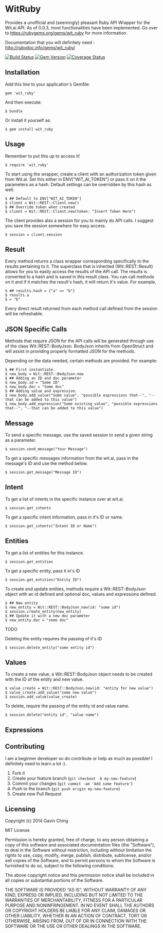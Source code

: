 

# WitRuby

Provides a unofficial and (seemingly) pleasant Ruby API Wrapper for the Wit.ai API. As of 0.0.3, most functionalities have been implemented. Go over to https://rubygems.org/gems/wit_ruby for more information.

Documentation that you will definitely need : http://rubydoc.info/gems/wit_ruby/

[![Build Status](https://travis-ci.org/gching/wit_ruby.svg?branch=master)](https://travis-ci.org/gching/wit_ruby)
[![Gem Version](https://badge.fury.io/rb/wit_ruby.png)](http://badge.fury.io/rb/wit_ruby)
[![Coverage Status](https://coveralls.io/repos/gching/wit_ruby/badge.png?branch=master)](https://coveralls.io/r/gching/wit_ruby?branch=master)

## Installation

Add this line to your application's Gemfile:

    gem 'wit_ruby'

And then execute:

    $ bundle

Or install it yourself as:

    $ gem install wit_ruby

## Usage

Remember to put this up to access it!

    $ require 'wit_ruby'

To start using the wrapper, create a client with an authorization token given from Wit.ai. Set this either in ENV["WIT_AI_TOKEN"] or pass it on it the parameters as a hash. Default settings can be overridden by this hash as well.

    $ ## Default to ENV["WIT_AI_TOKEN"]
    $ client = Wit::REST::Client.new()
    $ ## Override token when created
    $ client = Wit::REST::Client.new(token: "Insert Token Here")

The client provides also a session for you to mainly do API calls. I suggest you save the session somewhere for easy access.

    $ session = client.session

## Result

Every method returns a class wrapper corresponding specifically to the results pertaining to it. The superclass that is inherited (Wit::REST::Result) allows for you to easily access the results of the API call. The results is converted to a hash and is saved in this result class.
You can call methods on it and if it matches the result's hash, it will return it's value. For example,

    $ ## results.hash = {"a" => "b"}
    $ results.a
    $ = "b"

Every direct result returned from each method call defined from the session will be refreshable.

## JSON Specific Calls

Methods that require JSON for the API calls will be generated through use of the class Wit::REST::BodyJson.
BodyJson inherits from OpenStruct and will assist in providing properly formatted JSON for the methods.

Depending on the data needed, certain methods are provided. For example:

    $ ## First instantiate.
    $ new_body = Wit::REST::BodyJson.new
    $ ## Adding an ID and doc parameter
    $ new_body.id = "Some ID"
    $ new_body.doc = "Some doc"
    $ ## Adding value and expression.
    $ new_body.add_value("Some value", "possible expressions that--", "--that can be added to this value")
    $ new_body.add_expression("Some existing value", "possible expressions that--", "--that can be added to this value")


## Message

To send a specific message, use the saved session to send a given string as a parameter.

    $ session.send_message("Your Message")

To get a specific messages information from the wit.ai, pass in the message's ID and use the method below.

    $ session.get_message("Message ID")

## Intent

To get a list of intents in the specific instance over at wit.ai.

    $ session.get_intents

To get a specific intent information, pass in it's ID or name.

    $ session.get_intents("Intent ID or Name")

## Entities

To get a list of entities for this instance.

    $ session.get_entities

To get a specific entity, pass it in's ID

    $ session.get_entities("Entity ID")

To create and update entities, methods require a Wit::REST::BodyJson object with an id defined and optional doc, values and expressions defined.

    $ ## New entity
    $ new_entity = Wit::REST::BodyJson.new(id: "some id")
    $ session.create_entity(new_entity)
    $ ## Update it with a new doc parameter
    $ new_entity.doc = "some doc"

TODO

Deleting the entity requires the passing of it's ID

    $ session.delete_entity("some entity id")


## Values

To create a new value, a Wit::REST::BodyJson object needs to be created with the ID of the entity and new value.

    $ value_create = Wit::REST::BodyJson.new(id: "entity for new value")
    $ value_create.add_value("some new value")
    $ session.add_value(value_create)

To delete, require the passing of the entity id and value name.

    $ session.delete("entity id", "value name")

## Expressions

## Contributing

I am a beginner developer so do contribute or help as much as possible! I definitely need to learn a lot :).

1. Fork it
2. Create your feature branch (`git checkout -b my-new-feature`)
3. Commit your changes (`git commit -am 'Add some feature'`)
4. Push to the branch (`git push origin my-new-feature`)
5. Create new Pull Request

## Licensing
Copyright (c) 2014 Gavin Ching

MIT License

Permission is hereby granted, free of charge, to any person obtaining
a copy of this software and associated documentation files (the
"Software"), to deal in the Software without restriction, including
without limitation the rights to use, copy, modify, merge, publish,
distribute, sublicense, and/or sell copies of the Software, and to
permit persons to whom the Software is furnished to do so, subject to
the following conditions:

The above copyright notice and this permission notice shall be
included in all copies or substantial portions of the Software.

THE SOFTWARE IS PROVIDED "AS IS", WITHOUT WARRANTY OF ANY KIND,
EXPRESS OR IMPLIED, INCLUDING BUT NOT LIMITED TO THE WARRANTIES OF
MERCHANTABILITY, FITNESS FOR A PARTICULAR PURPOSE AND
NONINFRINGEMENT. IN NO EVENT SHALL THE AUTHORS OR COPYRIGHT HOLDERS BE
LIABLE FOR ANY CLAIM, DAMAGES OR OTHER LIABILITY, WHETHER IN AN ACTION
OF CONTRACT, TORT OR OTHERWISE, ARISING FROM, OUT OF OR IN CONNECTION
WITH THE SOFTWARE OR THE USE OR OTHER DEALINGS IN THE SOFTWARE.

